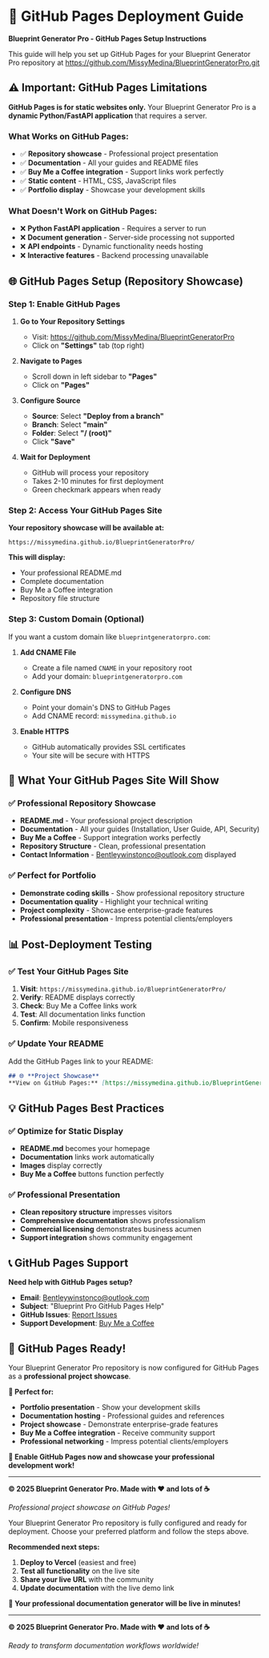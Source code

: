 # 🚀 GitHub Pages Deployment Guide

**Blueprint Generator Pro - GitHub Pages Setup Instructions**

This guide will help you set up GitHub Pages for your Blueprint Generator Pro repository at https://github.com/MissyMedina/BlueprintGeneratorPro.git

## ⚠️ **Important: GitHub Pages Limitations**

**GitHub Pages is for static websites only.** Your Blueprint Generator Pro is a **dynamic Python/FastAPI application** that requires a server.

### **What Works on GitHub Pages:**
- ✅ **Repository showcase** - Professional project presentation
- ✅ **Documentation** - All your guides and README files
- ✅ **Buy Me a Coffee integration** - Support links work perfectly
- ✅ **Static content** - HTML, CSS, JavaScript files
- ✅ **Portfolio display** - Showcase your development skills

### **What Doesn't Work on GitHub Pages:**
- ❌ **Python FastAPI application** - Requires a server to run
- ❌ **Document generation** - Server-side processing not supported
- ❌ **API endpoints** - Dynamic functionality needs hosting
- ❌ **Interactive features** - Backend processing unavailable

## 🌐 **GitHub Pages Setup (Repository Showcase)**

### **Step 1: Enable GitHub Pages**

1. **Go to Your Repository Settings**
   - Visit: https://github.com/MissyMedina/BlueprintGeneratorPro
   - Click on **"Settings"** tab (top right)

2. **Navigate to Pages**
   - Scroll down in left sidebar to **"Pages"**
   - Click on **"Pages"**

3. **Configure Source**
   - **Source**: Select **"Deploy from a branch"**
   - **Branch**: Select **"main"**
   - **Folder**: Select **"/ (root)"**
   - Click **"Save"**

4. **Wait for Deployment**
   - GitHub will process your repository
   - Takes 2-10 minutes for first deployment
   - Green checkmark appears when ready

### **Step 2: Access Your GitHub Pages Site**

**Your repository showcase will be available at:**
```
https://missymedina.github.io/BlueprintGeneratorPro/
```

**This will display:**
- Your professional README.md
- Complete documentation
- Buy Me a Coffee integration
- Repository file structure

### **Step 3: Custom Domain (Optional)**

If you want a custom domain like `blueprintgeneratorpro.com`:

1. **Add CNAME File**
   - Create a file named `CNAME` in your repository root
   - Add your domain: `blueprintgeneratorpro.com`

2. **Configure DNS**
   - Point your domain's DNS to GitHub Pages
   - Add CNAME record: `missymedina.github.io`

3. **Enable HTTPS**
   - GitHub automatically provides SSL certificates
   - Your site will be secure with HTTPS

## 🎯 **What Your GitHub Pages Site Will Show**

### **✅ Professional Repository Showcase**
- **README.md** - Your professional project description
- **Documentation** - All your guides (Installation, User Guide, API, Security)
- **Buy Me a Coffee** - Support integration works perfectly
- **Repository Structure** - Clean, professional presentation
- **Contact Information** - Bentleywinstonco@outlook.com displayed

### **✅ Perfect for Portfolio**
- **Demonstrate coding skills** - Show professional repository structure
- **Documentation quality** - Highlight your technical writing
- **Project complexity** - Showcase enterprise-grade features
- **Professional presentation** - Impress potential clients/employers

## 📊 **Post-Deployment Testing**

### **✅ Test Your GitHub Pages Site**
1. **Visit**: `https://missymedina.github.io/BlueprintGeneratorPro/`
2. **Verify**: README displays correctly
3. **Check**: Buy Me a Coffee links work
4. **Test**: All documentation links function
5. **Confirm**: Mobile responsiveness

### **✅ Update Your README**
Add the GitHub Pages link to your README:

```markdown
## 🌐 **Project Showcase**
**View on GitHub Pages:** [https://missymedina.github.io/BlueprintGeneratorPro/](https://missymedina.github.io/BlueprintGeneratorPro/)
```

## 💡 **GitHub Pages Best Practices**

### **✅ Optimize for Static Display**
- **README.md** becomes your homepage
- **Documentation** links work automatically
- **Images** display correctly
- **Buy Me a Coffee** buttons function perfectly

### **✅ Professional Presentation**
- **Clean repository structure** impresses visitors
- **Comprehensive documentation** shows professionalism
- **Commercial licensing** demonstrates business acumen
- **Support integration** shows community engagement

## 📞 **GitHub Pages Support**

**Need help with GitHub Pages setup?**

- **Email**: Bentleywinstonco@outlook.com
- **Subject**: "Blueprint Pro GitHub Pages Help"
- **GitHub Issues**: [Report Issues](https://github.com/MissyMedina/BlueprintGeneratorPro/issues)
- **Support Development**: [Buy Me a Coffee](https://buymeacoffee.com/bentleywinston)

## 🎉 **GitHub Pages Ready!**

Your Blueprint Generator Pro repository is now configured for GitHub Pages as a **professional project showcase**.

**🎯 Perfect for:**
- **Portfolio presentation** - Show your development skills
- **Documentation hosting** - Professional guides and references
- **Project showcase** - Demonstrate enterprise-grade features
- **Buy Me a Coffee integration** - Receive community support
- **Professional networking** - Impress potential clients/employers

**🚀 Enable GitHub Pages now and showcase your professional development work!**

---

**© 2025 Blueprint Generator Pro. Made with ❤️ and lots of ☕**

*Professional project showcase on GitHub Pages!*

Your Blueprint Generator Pro repository is fully configured and ready for deployment. Choose your preferred platform and follow the steps above.

**Recommended next steps:**
1. **Deploy to Vercel** (easiest and free)
2. **Test all functionality** on the live site
3. **Share your live URL** with the community
4. **Update documentation** with the live demo link

**🚀 Your professional documentation generator will be live in minutes!**

---

**© 2025 Blueprint Generator Pro. Made with ❤️ and lots of ☕**

*Ready to transform documentation workflows worldwide!*
